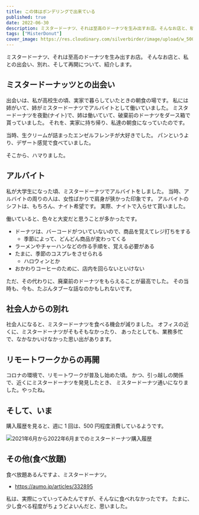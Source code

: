 ```yaml
---
title: この体はポンデリングで出来ている
published: true
date: 2022-06-30
description: ミスタードーナツ、それは至高のドーナツを生み出すお店。そんなお店と、私との出会い、別れ、そして再開について、紹介します。
tags: ["MisterDonut"]
cover_image: https://res.cloudinary.com/silverbirder/image/upload/w_500,c_scale/v1656506727/silver-birder.github.io/blog/rod-long-6SMF42-JTAc-unsplash.jpg
---
```


ミスタードーナツ、それは至高のドーナツを生み出すお店。
そんなお店と、私との出会い、別れ、そして再開について、紹介します。

## ミスタードーナッツとの出会い

出会いは、私が高校生の頃、実家で暮らしていたときの朝食の場です。
私には姉がいて、姉がミスタードーナツでアルバイトとして働いていました。
ミスタードーナツを夜勤(ナイト)で、姉は働いていて、破棄前のドーナツをダース箱で貰っていました。
それを、実家に持ち帰り、私達の朝食になっていたのです。

当時、生クリームが詰まったエンゼルフレンチが大好きでした。
パンというより、デザート感覚で食べていました。

そこから、ハマりました。

## アルバイト

私が大学生になった頃、ミスタードーナツでアルバイトをしました。
当時、アルバイトの周りの人は、女性ばかりで肩身が狭かった印象です。
アルバイトのシフトは、もちろん、ナイト希望です。
実際、ナイトで入らせて貰いました。

働いていると、色々と大変だと思うことが多かったです。

- ドーナツは、バーコードがついていないので、商品を覚えてレジ打ちをする
  - 季節によって、どんどん商品が変わってくる
- ラーメンやチャーハンなどの作る手順を、覚える必要がある
- たまに、季節のコスプレをさせられる
  - ハロウィンとか
- おかわりコーヒーのために、店内を回らないといけない

ただ、その代わりに、廃棄前のドーナツをもらえることが最高でした。
その当時も、今も、たぶんタブーな話なのかもしれないです。

## 社会人からの別れ

社会人になると、ミスタードーナツを食べる機会が減りました。
オフィスの近くに、ミスタードーナツがそもそもなかったり、
あったとしても、業務多忙で、なかなかいけなかった思い出があります。

## リモートワークからの再開

コロナの環境で、リモートワークが普及し始めた頃。
かつ、引っ越しの関係で、近くにミスタードーナツを発見したとき、
ミスタードーナツ通いになりました。やったね。

## そして、いま

購入履歴を見ると、週に 1 回は、500 円程度消費しているようです。

![2021年6月から2022年6月までのミスタードーナツ購入履歴](https://res.cloudinary.com/silverbirder/image/upload/v1656509793/silver-birder.github.io/blog/202106_202206_md.png)

## その他(食べ放題)

食べ放題あるんですよ、ミスタードーナツ。

- https://aumo.jp/articles/332895

私は、実際にっていってみたんですが、そんなに食べれなかったです。
たまに、少し食べる程度がちょうどよいんだと、思いました。
